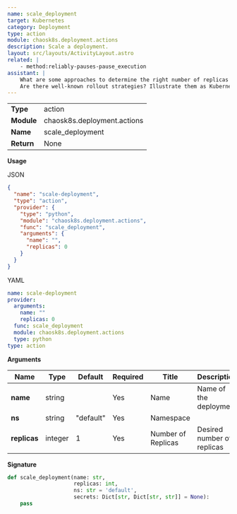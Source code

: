 ```yaml
---
name: scale_deployment
target: Kubernetes
category: Deployment
type: action
module: chaosk8s.deployment.actions
description: Scale a deployment.
layout: src/layouts/ActivityLayout.astro
related: |
    - method:reliably-pauses-pause_execution
assistant: |
    What are some approaches to determine the right number of replicas of Kubernetes deployment?
    Are there well-known rollout strategies? Illustrate them as Kubernetes YAML snippets.
---
```


|            |                             |
| ---------- | --------------------------- |
| **Type**   | action                      |
| **Module** | chaosk8s.deployment.actions |
| **Name**   | scale_deployment            |
| **Return** | None                        |

**Usage**

JSON

```json
{
  "name": "scale-deployment",
  "type": "action",
  "provider": {
    "type": "python",
    "module": "chaosk8s.deployment.actions",
    "func": "scale_deployment",
    "arguments": {
      "name": "",
      "replicas": 0
    }
  }
}
```

YAML

```yaml
name: scale-deployment
provider:
  arguments:
    name: ""
    replicas: 0
  func: scale_deployment
  module: chaosk8s.deployment.actions
  type: python
type: action
```

**Arguments**

| Name         | Type    | Default   | Required | Title     | Description                |
| ------------ | ------- | --------- | -------- | --------- | -------------------------- |
| **name**     | string  |           | Yes      | Name      | Name of the deployment     |
| **ns**       | string  | "default" | Yes      | Namespace |                            |
| **replicas** | integer | 1 | Yes      | Number of Replicas      | Desired number of replicas |

**Signature**

```python
def scale_deployment(name: str,
                     replicas: int,
                     ns: str = 'default',
                     secrets: Dict[str, Dict[str, str]] = None):
    pass
```
